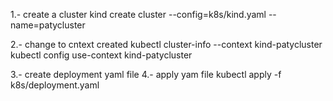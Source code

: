 1.- create a cluster
kind create cluster --config=k8s/kind.yaml --name=patycluster

2.- change to cntext created
kubectl cluster-info --context kind-patycluster
kubectl config use-context kind-patycluster

3.- create deployment yaml file
4.- apply yam file
   kubectl apply -f k8s/deployment.yaml
